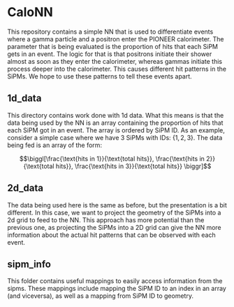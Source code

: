# CaloNN
This repository contains a simple NN that is used to differentiate events where a gamma particle and a positron enter the PIONEER calorimeter. The parameter that is being evaluated is the proportion of hits that each SiPM gets in an event. The logic for that is that positrons initiate their shower almost as soon as they enter the calorimeter, whereas gammas initiate this process deeper into the calorimeter. This causes different hit patterns in the SiPMs. We hope to use these patterns to tell these events apart.

## 1d_data
This directory contains work done with 1d data. What this means is that the data being used by the NN is an array containing the proportion of hits that each SiPM got in an event. The array is ordered by SiPM ID. As an example, consider a simple case where we have 3 SiPMs with IDs: $\{1,2,3\}$. The data being fed is an array of the form:

$$\biggl[\frac{\text{hits in 1}}{\text{total hits}}, \frac{\text{hits in 2}}{\text{total hits}}, \frac{\text{hits in 3}}{\text{total hits}} \biggr]$$

## 2d_data
The data being used here is the same as before, but the presentation is a bit different. In this case, we want to project the geometry of the SiPMs into a 2d grid to feed to the NN. This approach has more potential than the previous one, as projecting the SiPMs into a 2D grid can give the NN more information about the actual hit patterns that can be observed with each event.

## sipm_info
This folder contains useful mappings to easily access information from the sipms. These mappings include mapping the SiPM ID to an index in an array (and viceversa), as well as a mapping from SiPM ID to geometry.